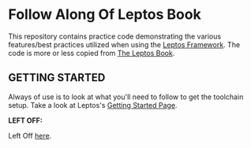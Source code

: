 # Follow Along Of Leptos Book

This repository contains practice code demonstrating the various features/best
practices utilized when using the [Leptos Framework](https://www.leptos.dev/).
The code is more or less copied from [The Leptos
Book](https://book.leptos.dev/).

## GETTING STARTED

Always of use is to look at what you'll need to follow to get the toolchain
setup. Take a look at Leptos's [Getting Started Page](https://book.leptos.dev/getting_started/index.html).

**LEFT OFF:**

Left Off [here](https://book.leptos.dev/interlude_projecting_children.html).
